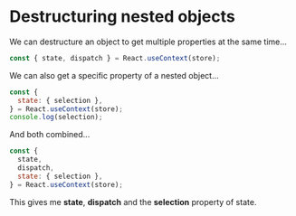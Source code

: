 # Destructuring nested objects

We can destructure an object to get multiple properties at the same time...

```javascript
const { state, dispatch } = React.useContext(store);
```

We can also get a specific property of a nested object...

```javascript
const {
  state: { selection },
} = React.useContext(store);
console.log(selection);
```

And both combined...

```javascript
const {
  state,
  dispatch,
  state: { selection },
} = React.useContext(store);
```

This gives me **state**, **dispatch** and the **selection** property of state.

